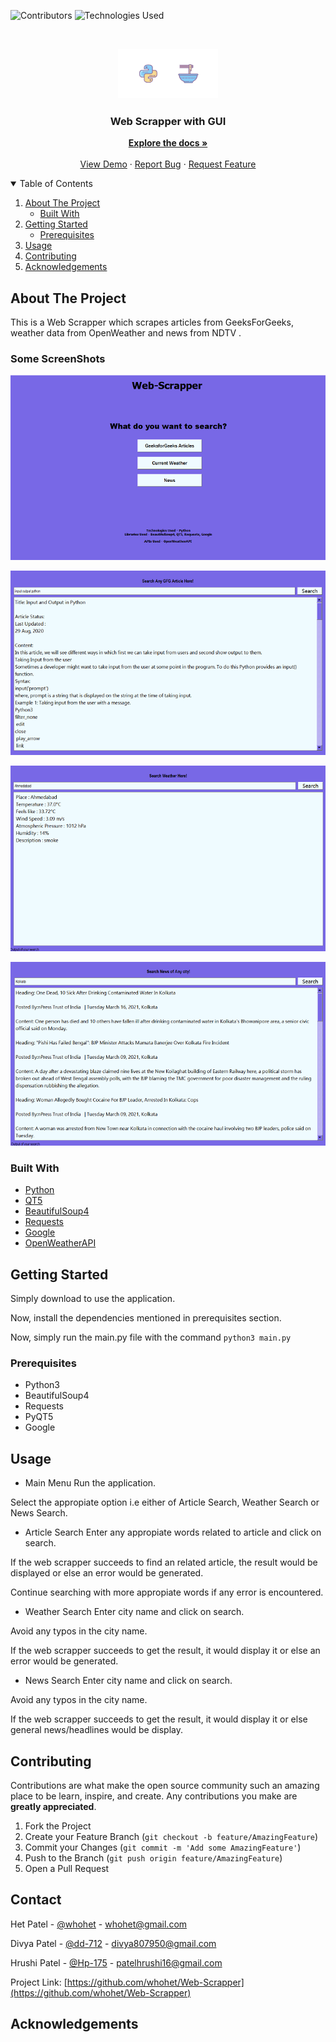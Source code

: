 
<!--
*** Thanks for checking out the Best-README-Template. If you have a suggestion
*** that would make this better, please fork the repo and create a pull request
*** or simply open an issue with the tag "enhancement".
*** Thanks again! Now go create something AMAZING! :D
-->



<!-- PROJECT SHIELDS -->
<!--
*** I'm using markdown "reference style" links for readability.
*** Reference links are enclosed in brackets [ ] instead of parentheses ( ).
*** See the bottom of this document for the declaration of the reference variables
*** for contributors-url, forks-url, etc. This is an optional, concise syntax you may use.
*** https://www.markdownguide.org/basic-syntax/#reference-style-links
-->
![Contributors][contributors-shield]
![Technologies Used][t-s]


<!-- PROJECT LOGO -->
<br />
<p align="center">
  <a href="">
    <img src="images/logo.png" alt="Logo" width="160" height="80">
  </a>

  <h3 align="center">Web Scrapper with GUI</h3>

  <p align="center">
    <a href="https://github.com/whohet/Web-Scrapper/"><strong>Explore the docs »</strong></a>
    <br />
    <br />
    <a href="https://github.com/whohet/Web-Scrapper/">View Demo</a>
    ·
    <a href="https://github.com/whohet/Web-Scrapper/issues">Report Bug</a>
    ·
    <a href="https://github.com/whohet/Web-Scrapper/issues">Request Feature</a>
  </p>
</p>



<!-- TABLE OF CONTENTS -->
<details open="open">
  <summary>Table of Contents</summary>
  <ol>
    <li>
      <a href="#about-the-project">About The Project</a>
      <ul>
        <li><a href="#built-with">Built With</a></li>
      </ul>
    </li>
    <li>
      <a href="#getting-started">Getting Started</a>
      <ul>
        <li><a href="#prerequisites">Prerequisites</a></li>
      </ul>
    </li>
    <li><a href="#usage">Usage</a></li>
    <li><a href="#contributing">Contributing</a></li>
    <li><a href="#acknowledgements">Acknowledgements</a></li>
  </ol>
</details>



<!-- ABOUT THE PROJECT -->
## About The Project


This is a Web Scrapper which scrapes articles from GeeksForGeeks, weather data from OpenWeather and news from NDTV .

### Some ScreenShots
![Product Name Screen Shot][product-screenshot1]

![Product Name Screen Shot][product-screenshot2]

![Product Name Screen Shot][product-screenshot3]

![Product Name Screen Shot][product-screenshot4]

### Built With


* [Python](https://www.python.org/)
* [QT5](https://www.qt.io/)
* [BeautifulSoup4](https://www.crummy.com/software/BeautifulSoup/bs4/doc/)
* [Requests](https://requests.readthedocs.io/en/master/index.html)
* [Google](https://pypi.org/project/google/)
* [OpenWeatherAPI](https://openweathermap.org/api)



<!-- GETTING STARTED -->
## Getting Started

Simply download to use the application.

Now, install the dependencies mentioned in prerequisites section.

Now, simply run the main.py file with the command `python3 main.py`

### Prerequisites

* Python3
* BeautifulSoup4
* Requests
* PyQT5
* Google

<!-- USAGE EXAMPLES -->
## Usage

* Main Menu
Run the application.

Select the appropiate option i.e either of Article Search, Weather Search or News Search.


* Article Search
Enter any appropiate words related to article and click on search. 

If the web scrapper succeeds to find an related article, the result would be displayed or else an error would be generated.

Continue searching with more appropiate words if any error is encountered.

* Weather Search
Enter city name and click on search.

Avoid any typos in the city name.

If the web scrapper succeeds to get the result, it would display it or else an error would be generated.

* News Search
Enter city name and click on search.

Avoid any typos in the city name.

If the web scrapper succeeds to get the result, it would display it or else general news/headlines would be display.

<!-- CONTRIBUTING -->
## Contributing

Contributions are what make the open source community such an amazing place to be learn, inspire, and create. Any contributions you make are **greatly appreciated**.

1. Fork the Project
2. Create your Feature Branch (`git checkout -b feature/AmazingFeature`)
3. Commit your Changes (`git commit -m 'Add some AmazingFeature'`)
4. Push to the Branch (`git push origin feature/AmazingFeature`)
5. Open a Pull Request


<!-- CONTACT -->
## Contact


Het Patel - [@whohet](https://github.com/whohet) - whohet@gmail.com

Divya Patel - [@dd-712](https://github.com/dd-712) - divya807950@gmail.com

Hrushi Patel - [@Hp-175](https://github.com/Hp-175) - patelhrushi16@gmail.com

Project Link: [https://github.com/whohet/Web-Scrapper](https://github.com/whohet/Web-Scrapper)



<!-- ACKNOWLEDGEMENTS -->
## Acknowledgements


[contributors-shield]: https://img.shields.io/github/contributors/whohet/Web-Scrapper
[contributors-url]: https://github.com/othneildrew/Best-README-Template/graphs/contributors
[t-s]: https://img.shields.io/badge/Python3-BS4%2C%20QT5%2C%20Requests-blue
[product-screenshot1]: images/ss1.png
[product-screenshot2]: images/ss2.png
[product-screenshot3]: images/ss3.png
[product-screenshot4]: images/ss4.png

